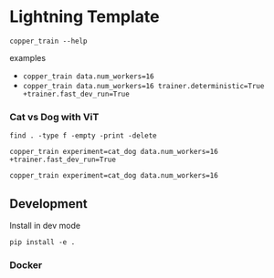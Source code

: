 # Lightning Template

```
copper_train --help
```

examples

- `copper_train data.num_workers=16`
- `copper_train data.num_workers=16 trainer.deterministic=True +trainer.fast_dev_run=True`

### Cat vs Dog with ViT

```
find . -type f -empty -print -delete
```


```
copper_train experiment=cat_dog data.num_workers=16 +trainer.fast_dev_run=True
```

```
copper_train experiment=cat_dog data.num_workers=16
```

## Development

Install in dev mode

```
pip install -e .
```

### Docker

<docker-usage-instructions-here>
